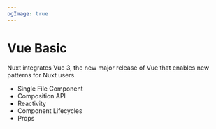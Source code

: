 ```yaml
---
ogImage: true
---
```


# Vue Basic

Nuxt integrates Vue 3, the new major release of Vue that enables new patterns for Nuxt users.

- Single File Component
- Composition API
- Reactivity
- Component Lifecycles
- Props
